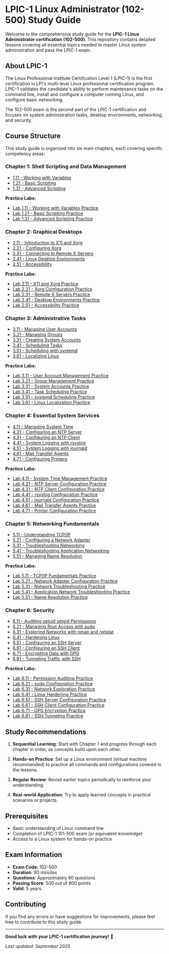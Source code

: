 # LPIC-1 Linux Administrator (102-500) Study Guide

Welcome to the comprehensive study guide for the **LPIC-1 Linux Administrator certification (102-500)**. This repository contains detailed lessons covering all essential topics needed to master Linux system administration and pass the LPIC-1 exam.

## About LPIC-1

The Linux Professional Institute Certification Level 1 (LPIC-1) is the first certification in LPI's multi-level Linux professional certification program. LPIC-1 validates the candidate's ability to perform maintenance tasks on the command line, install and configure a computer running Linux, and configure basic networking.

The 102-500 exam is the second part of the LPIC-1 certification and focuses on system administration tasks, desktop environments, networking, and security.

## Course Structure

This study guide is organized into six main chapters, each covering specific competency areas:

### Chapter 1: Shell Scripting and Data Management
- [1.11 - Working with Variables](chapter-01-shell-scripting/1.11%20-%20working%20with%20variables.md)
- [1.21 - Basic Scripting](chapter-01-shell-scripting/1.21%20-%20basic%20scripting.md)
- [1.31 - Advanced Scripting](chapter-01-shell-scripting/1.31%20-%20advanced%20scripting.md)

**Practice Labs:**
- [Lab 1.11 - Working with Variables Practice](practice-labs/lab-1.11-working-with-variables.md)
- [Lab 1.21 - Basic Scripting Practice](practice-labs/lab-1.21-basic-scripting.md)
- [Lab 1.31 - Advanced Scripting Practice](practice-labs/lab-1.31-advanced-scripting.md)

### Chapter 2: Graphical Desktops
- [2.11 - Introduction to X11 and Xorg](chapter-02-graphical-desktops/2.11%20-%20introduction%20to%20x11%20and%20xorg.md)
- [2.21 - Configuring Xorg](chapter-02-graphical-desktops/2.21%20-%20configuring%20xorg.md)
- [2.31 - Connecting to Remote X Servers](chapter-02-graphical-desktops/2.31%20-%20connecting%20to%20remote%20x%20servers.md)
- [2.41 - Linux Desktop Environments](chapter-02-graphical-desktops/2.41%20-%20linux%20desktop%20environments.md)
- [2.51 - Accessibility](chapter-02-graphical-desktops/2.51%20-%20accessibility.md)

**Practice Labs:**
- [Lab 2.11 - X11 and Xorg Practice](practice-labs/lab-2.11-x11-xorg-practice.md)
- [Lab 2.21 - Xorg Configuration Practice](practice-labs/lab-2.21-xorg-configuration.md)
- [Lab 2.31 - Remote X Servers Practice](practice-labs/lab-2.31-remote-x-servers.md)
- [Lab 2.41 - Desktop Environments Practice](practice-labs/lab-2.41-desktop-environments.md)
- [Lab 2.51 - Accessibility Practice](practice-labs/lab-2.51-accessibility.md)

### Chapter 3: Administrative Tasks
- [3.11 - Managing User Accounts](chapter-03-administrative-tasks/3.11%20-%20managing%20user%20accounts.md)
- [3.21 - Managing Groups](chapter-03-administrative-tasks/3.21%20-%20managing%20groups.md)
- [3.31 - Creating System Accounts](chapter-03-administrative-tasks/3.31%20-%20creating%20system%20accounts.md)
- [3.41 - Scheduling Tasks](chapter-03-administrative-tasks/3.41%20-%20scheduling%20tasks.md)
- [3.51 - Scheduling with systemd](chapter-03-administrative-tasks/3.51%20-%20scheduling%20with%20systemd.md)
- [3.61 - Localizing Linux](chapter-03-administrative-tasks/3.61%20-%20localizing%20linux.md)

**Practice Labs:**
- [Lab 3.11 - User Account Management Practice](practice-labs/lab-3.11-user-management.md)
- [Lab 3.21 - Group Management Practice](practice-labs/lab-3.21-group-management.md)
- [Lab 3.31 - System Accounts Practice](practice-labs/lab-3.31-system-accounts.md)
- [Lab 3.41 - Task Scheduling Practice](practice-labs/lab-3.41-task-scheduling.md)
- [Lab 3.51 - systemd Scheduling Practice](practice-labs/lab-3.51-systemd-scheduling.md)
- [Lab 3.61 - Linux Localization Practice](practice-labs/lab-3.61-linux-localization.md)

### Chapter 4: Essential System Services
- [4.11 - Managing System Time](chapter-04-system-services/4.11%20-%20managing%20system%20time.md)
- [4.21 - Configuring an NTP Server](chapter-04-system-services/4.21%20-%20configuring%20an%20ntp%20server.md)
- [4.31 - Configuring an NTP Client](chapter-04-system-services/4.31%20-%20configuring%20an%20ntp%20client.md)
- [4.41 - System Logging with rsyslog](chapter-04-system-services/4.41%20-%20system%20logging%20with%20rsyslog.md)
- [4.51 - System Logging with journald](chapter-04-system-services/4.51%20-%20system%20logging%20with%20journald.md)
- [4.61 - Mail Transfer Agents](chapter-04-system-services/4.61%20-%20mail%20transfer%20agents.md)
- [4.71 - Configuring Printers](chapter-04-system-services/4.71%20-%20configuring%20printers.md)

**Practice Labs:**
- [Lab 4.11 - System Time Management Practice](practice-labs/lab-4.11-system-time.md)
- [Lab 4.21 - NTP Server Configuration Practice](practice-labs/lab-4.21-ntp-server.md)
- [Lab 4.31 - NTP Client Configuration Practice](practice-labs/lab-4.31-ntp-client.md)
- [Lab 4.41 - rsyslog Configuration Practice](practice-labs/lab-4.41-rsyslog.md)
- [Lab 4.51 - journald Configuration Practice](practice-labs/lab-4.51-journald.md)
- [Lab 4.61 - Mail Transfer Agents Practice](practice-labs/lab-4.61-mail-agents.md)
- [Lab 4.71 - Printer Configuration Practice](practice-labs/lab-4.71-printers.md)

### Chapter 5: Networking Fundamentals
- [5.11 - Understanding TCP/IP](chapter-05-networking/5.11%20-%20understanding%20tcpip.md)
- [5.21 - Configuring a Network Adapter](chapter-05-networking/5.21%20-%20configuring%20a%20network%20adapter.md)
- [5.31 - Troubleshooting Networking](chapter-05-networking/5.31%20-%20troubleshooting%20networking.md)
- [5.41 - Troubleshooting Application Networking](chapter-05-networking/5.41%20-%20troubleshooting%20application%20networking.md)
- [5.51 - Managing Name Resolution](chapter-05-networking/5.51%20-%20managing%20name%20resolution.md)

**Practice Labs:**
- [Lab 5.11 - TCP/IP Fundamentals Practice](practice-labs/lab-5.11-tcpip-fundamentals.md)
- [Lab 5.21 - Network Adapter Configuration Practice](practice-labs/lab-5.21-network-adapter.md)
- [Lab 5.31 - Network Troubleshooting Practice](practice-labs/lab-5.31-network-troubleshooting.md)
- [Lab 5.41 - Application Network Troubleshooting Practice](practice-labs/lab-5.41-app-network-troubleshooting.md)
- [Lab 5.51 - Name Resolution Practice](practice-labs/lab-5.51-name-resolution.md)

### Chapter 6: Security
- [6.11 - Auditing setuid setgid Permissions](chapter-06-security/6.11%20-%20auditing%20setuid%20setgid%20permissions.md)
- [6.21 - Managing Root Access with sudo](chapter-06-security/6.21%20-%20managing%20root%20access%20with%20sudo.md)
- [6.31 - Exploring Networks with nmap and netstat](chapter-06-security/6.31%20-%20exploring%20networks%20with%20nmap%20and%20netstat.md)
- [6.41 - Hardening Linux](chapter-06-security/6.41%20-%20hardening%20linux.md)
- [6.51 - Configuring an SSH Server](chapter-06-security/6.51%20-%20configuring%20an%20ssh%20server.md)
- [6.61 - Configuring an SSH Client](chapter-06-security/6.61%20-%20configuring%20an%20ssh%20client.md)
- [6.71 - Encrypting Data with GPG](chapter-06-security/6.71%20-%20encrypting%20data%20with%20gpg.md)
- [6.81 - Tunneling Traffic with SSH](chapter-06-security/6.81%20-%20tunneling%20traffic%20with%20ssh.md)

**Practice Labs:**
- [Lab 6.11 - Permission Auditing Practice](practice-labs/lab-6.11-permission-auditing.md)
- [Lab 6.21 - sudo Configuration Practice](practice-labs/lab-6.21-sudo-configuration.md)
- [Lab 6.31 - Network Exploration Practice](practice-labs/lab-6.31-network-exploration.md)
- [Lab 6.41 - Linux Hardening Practice](practice-labs/lab-6.41-linux-hardening.md)
- [Lab 6.51 - SSH Server Configuration Practice](practice-labs/lab-6.51-ssh-server.md)
- [Lab 6.61 - SSH Client Configuration Practice](practice-labs/lab-6.61-ssh-client.md)
- [Lab 6.71 - GPG Encryption Practice](practice-labs/lab-6.71-gpg-encryption.md)
- [Lab 6.81 - SSH Tunneling Practice](practice-labs/lab-6.81-ssh-tunneling.md)

## Study Recommendations

1. **Sequential Learning**: Start with Chapter 1 and progress through each chapter in order, as concepts build upon each other.

2. **Hands-on Practice**: Set up a Linux environment (virtual machine recommended) to practice all commands and configurations covered in the lessons.

3. **Regular Review**: Revisit earlier topics periodically to reinforce your understanding.

4. **Real-world Application**: Try to apply learned concepts in practical scenarios or projects.

## Prerequisites

- Basic understanding of Linux command line
- Completion of LPIC-1 101-500 exam (or equivalent knowledge)
- Access to a Linux system for hands-on practice

## Exam Information

- **Exam Code**: 102-500
- **Duration**: 90 minutes
- **Questions**: Approximately 60 questions
- **Passing Score**: 500 out of 800 points
- **Valid**: 5 years

## Contributing

If you find any errors or have suggestions for improvements, please feel free to contribute to this study guide.

---

**Good luck with your LPIC-1 certification journey!** 🐧

*Last updated: September 2025*